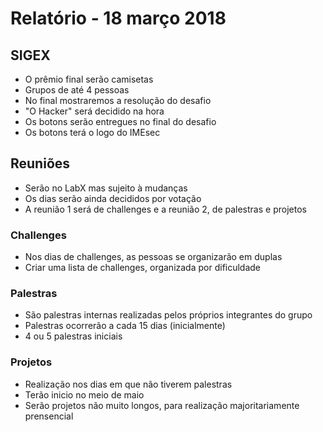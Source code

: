 # Relatório - 18 março 2018

## SIGEX

- O prêmio final serão camisetas
- Grupos de até 4 pessoas
- No final mostraremos a resolução do desafio
- "O Hacker" será decidido na hora
- Os botons serão entregues no final do desafio
- Os botons terá o logo do IMEsec

## Reuniões
- Serão no LabX mas sujeito à mudanças
- Os dias serão ainda decididos por votação
- A reunião 1 será de challenges e a reunião 2, de palestras e projetos
### Challenges
- Nos dias de challenges, as pessoas se organizarão em duplas
- Criar uma lista de challenges, organizada por dificuldade
### Palestras
- São palestras internas realizadas pelos próprios integrantes do grupo
- Palestras ocorrerão a cada 15 dias (inicialmente)
- 4 ou 5 palestras iniciais
### Projetos
- Realização nos dias em que não tiverem palestras
- Terão inicio no meio de maio
- Serão projetos não muito longos, para realização majoritariamente prensencial